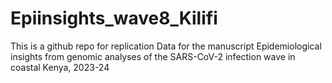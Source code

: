 # Epiinsights_wave8_Kilifi
This is a github repo for replication Data for the manuscript Epidemiological insights from genomic analyses of the SARS-CoV-2 infection wave in coastal Kenya, 2023-24
